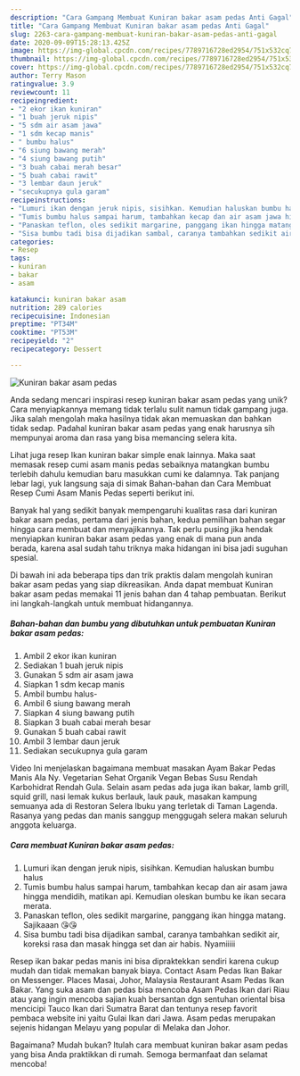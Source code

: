 ```yaml
---
description: "Cara Gampang Membuat Kuniran bakar asam pedas Anti Gagal"
title: "Cara Gampang Membuat Kuniran bakar asam pedas Anti Gagal"
slug: 2263-cara-gampang-membuat-kuniran-bakar-asam-pedas-anti-gagal
date: 2020-09-09T15:28:13.425Z
image: https://img-global.cpcdn.com/recipes/7789716728ed2954/751x532cq70/kuniran-bakar-asam-pedas-foto-resep-utama.jpg
thumbnail: https://img-global.cpcdn.com/recipes/7789716728ed2954/751x532cq70/kuniran-bakar-asam-pedas-foto-resep-utama.jpg
cover: https://img-global.cpcdn.com/recipes/7789716728ed2954/751x532cq70/kuniran-bakar-asam-pedas-foto-resep-utama.jpg
author: Terry Mason
ratingvalue: 3.9
reviewcount: 11
recipeingredient:
- "2 ekor ikan kuniran"
- "1 buah jeruk nipis"
- "5 sdm air asam jawa"
- "1 sdm kecap manis"
- " bumbu halus"
- "6 siung bawang merah"
- "4 siung bawang putih"
- "3 buah cabai merah besar"
- "5 buah cabai rawit"
- "3 lembar daun jeruk"
- "secukupnya gula garam"
recipeinstructions:
- "Lumuri ikan dengan jeruk nipis, sisihkan. Kemudian haluskan bumbu halus"
- "Tumis bumbu halus sampai harum, tambahkan kecap dan air asam jawa hingga mendidih, matikan api. Kemudian oleskan bumbu ke ikan secara merata."
- "Panaskan teflon, oles sedikit margarine, panggang ikan hingga matang. Sajikaaan 😘😘"
- "Sisa bumbu tadi bisa dijadikan sambal, caranya tambahkan sedikit air, koreksi rasa dan masak hingga set dan air habis. Nyamiiiii"
categories:
- Resep
tags:
- kuniran
- bakar
- asam

katakunci: kuniran bakar asam 
nutrition: 289 calories
recipecuisine: Indonesian
preptime: "PT34M"
cooktime: "PT53M"
recipeyield: "2"
recipecategory: Dessert

---
```



![Kuniran bakar asam pedas](https://img-global.cpcdn.com/recipes/7789716728ed2954/751x532cq70/kuniran-bakar-asam-pedas-foto-resep-utama.jpg)

Anda sedang mencari inspirasi resep kuniran bakar asam pedas yang unik? Cara menyiapkannya memang tidak terlalu sulit namun tidak gampang juga. Jika salah mengolah maka hasilnya tidak akan memuaskan dan bahkan tidak sedap. Padahal kuniran bakar asam pedas yang enak harusnya sih mempunyai aroma dan rasa yang bisa memancing selera kita.

Lihat juga resep Ikan kuniran bakar simple enak lainnya. Maka saat memasak resep cumi asam manis pedas sebaiknya matangkan bumbu terlebih dahulu kemudian baru masukkan cumi ke dalamnya. Tak panjang lebar lagi, yuk langsung saja di simak Bahan-bahan dan Cara Membuat Resep Cumi Asam Manis Pedas seperti berikut ini.

Banyak hal yang sedikit banyak mempengaruhi kualitas rasa dari kuniran bakar asam pedas, pertama dari jenis bahan, kedua pemilihan bahan segar hingga cara membuat dan menyajikannya. Tak perlu pusing jika hendak menyiapkan kuniran bakar asam pedas yang enak di mana pun anda berada, karena asal sudah tahu triknya maka hidangan ini bisa jadi suguhan spesial.


Di bawah ini ada beberapa tips dan trik praktis dalam mengolah kuniran bakar asam pedas yang siap dikreasikan. Anda dapat membuat Kuniran bakar asam pedas memakai 11 jenis bahan dan 4 tahap pembuatan. Berikut ini langkah-langkah untuk membuat hidangannya.

<!--inarticleads1-->

##### Bahan-bahan dan bumbu yang dibutuhkan untuk pembuatan Kuniran bakar asam pedas:

1. Ambil 2 ekor ikan kuniran
1. Sediakan 1 buah jeruk nipis
1. Gunakan 5 sdm air asam jawa
1. Siapkan 1 sdm kecap manis
1. Ambil  bumbu halus-
1. Ambil 6 siung bawang merah
1. Siapkan 4 siung bawang putih
1. Siapkan 3 buah cabai merah besar
1. Gunakan 5 buah cabai rawit
1. Ambil 3 lembar daun jeruk
1. Sediakan secukupnya gula garam


Video Ini menjelaskan bagaimana membuat masakan Ayam Bakar Pedas Manis Ala Ny. Vegetarian Sehat Organik Vegan Bebas Susu Rendah Karbohidrat Rendah Gula. Selain asam pedas ada juga ikan bakar, lamb grill, squid grill, nasi lemak kukus berlauk, lauk pauk, masakan kampung semuanya ada di Restoran Selera Ibuku yang terletak di Taman Lagenda. Rasanya yang pedas dan manis sanggup menggugah selera makan seluruh anggota keluarga. 

<!--inarticleads2-->

##### Cara membuat Kuniran bakar asam pedas:

1. Lumuri ikan dengan jeruk nipis, sisihkan. Kemudian haluskan bumbu halus
1. Tumis bumbu halus sampai harum, tambahkan kecap dan air asam jawa hingga mendidih, matikan api. Kemudian oleskan bumbu ke ikan secara merata.
1. Panaskan teflon, oles sedikit margarine, panggang ikan hingga matang. Sajikaaan 😘😘
1. Sisa bumbu tadi bisa dijadikan sambal, caranya tambahkan sedikit air, koreksi rasa dan masak hingga set dan air habis. Nyamiiiii


Resep ikan bakar pedas manis ini bisa dipraktekkan sendiri karena cukup mudah dan tidak memakan banyak biaya. Contact Asam Pedas Ikan Bakar on Messenger. Places Masai, Johor, Malaysia Restaurant Asam Pedas Ikan Bakar. Yang suka asam dan pedas bisa mencoba Asam Pedas Ikan dari Riau atau yang ingin mencoba sajian kuah bersantan dgn sentuhan oriental bisa mencicipi Tauco Ikan dari Sumatra Barat dan tentunya resep favorit pembaca website ini yaitu Gulai Ikan dari Jawa. Asam pedas merupakan sejenis hidangan Melayu yang popular di Melaka dan Johor. 

Bagaimana? Mudah bukan? Itulah cara membuat kuniran bakar asam pedas yang bisa Anda praktikkan di rumah. Semoga bermanfaat dan selamat mencoba!
